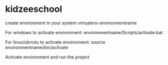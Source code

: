 # kidzeeschool

create environment in your system
virtualenv environmentname

For windows to activate environment:
environmentname/Scripts/activate.bat

For linux/ubnutu to activate environment:
source environmentname/bin/activate

Activate environment and run the project

